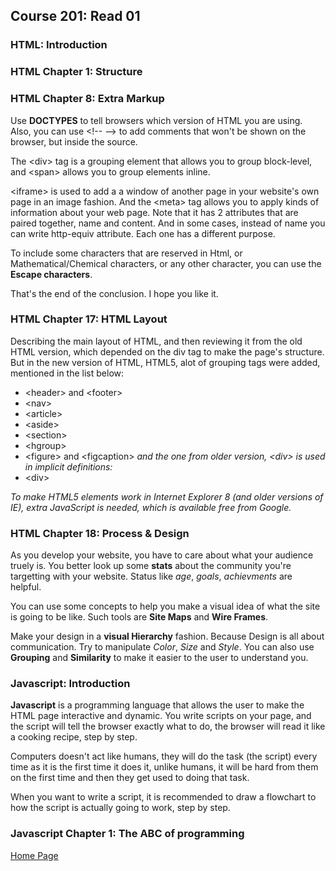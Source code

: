 ## **Course 201: Read 01**

### **HTML: Introduction**



### **HTML Chapter 1: Structure**



### **HTML Chapter 8: Extra Markup**

Use **DOCTYPES** to tell browsers which version of HTML you are using. Also, you can use \<!-- \--> to add comments that won't be shown on the browser, but inside the source. 

The \<div\> tag is a grouping element that allows you to group block-level, and \<span\> allows you to group elements inline.

\<iframe\> is used to add a a window of another page in your website's own page in an image fashion. And the \<meta\> tag allows you to apply kinds of information about your web page. Note that it has 2 attributes that are paired together, name and content. And in some cases, instead of name you can write http-equiv attribute. Each one has a different purpose.

To include some characters that are reserved in Html, or Mathematical/Chemical characters, or any other character, you can use the **Escape characters**.

That's the end of the conclusion. I hope you like it.



### **HTML Chapter 17: HTML Layout**

Describing the main layout of HTML, and then reviewing it from the old HTML version, which depended on the div tag to make the page's structure.
But in the new version of HTML, HTML5, alot of grouping tags were added, mentioned in the list below:

* \<header\> and \<footer\>
* \<nav\>
* \<article\>
* \<aside\>
* \<section\>
* \<hgroup\>
* \<figure\> and \<figcaption\>
*and the one from older version, \<div\> is used in implicit definitions:*
* \<div\>


*To make HTML5 elements work in Internet Explorer 8
(and older versions of IE), extra JavaScript is needed,
which is available free from Google.*


### **HTML Chapter 18: Process & Design**

As you develop your website, you have to care about what your audience truely is. You better look up some **stats** about the community you're targetting with your website. Status like *age*, *goals*, *achievments* are helpful.

You can use some concepts to help you make a visual idea of what the site is going to be like. Such tools are **Site Maps** and **Wire Frames**.

Make your design in a **visual Hierarchy** fashion. Because Design is all about communication. Try to manipulate *Color*, *Size* and *Style*. You can also use **Grouping** and **Similarity** to make it easier to the user to understand you. 


### **Javascript: Introduction**
**Javascript** is a programming language that allows the user to make the HTML page interactive and dynamic. You write scripts on your page, and the script will tell the browser exactly what to do, the browser will read it like a cooking recipe, step by step.

Computers doesn't act like humans, they will do the task (the script) every time as it is the first time it does it, unlike humans, it will be hard from them on the first time and then they get used to doing that task.

When you want to write a script, it is recommended to draw a flowchart to how the script is actually going to work, step by step.


### **Javascript Chapter 1: The ABC of programming**



[Home Page](README.md)